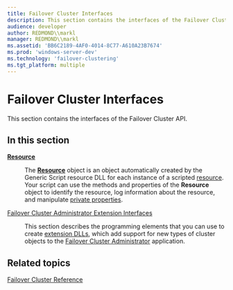```yaml
---
title: Failover Cluster Interfaces
description: This section contains the interfaces of the Failover Cluster API.
audience: developer
author: REDMOND\\markl
manager: REDMOND\\markl
ms.assetid: 'BB6C2189-4AF0-4014-8C77-A610A23B7674'
ms.prod: 'windows-server-dev'
ms.technology: 'failover-clustering'
ms.tgt_platform: multiple
---
```


# Failover Cluster Interfaces

This section contains the interfaces of the Failover Cluster API.

## In this section

<dl> <dt>

[**Resource**](resource-object.md)
</dt> <dd>

The [**Resource**](resource-object.md) object is an object automatically created by the Generic Script resource DLL for each instance of a scripted [resource](resources.md). Your script can use the methods and properties of the **Resource** object to identify the resource, log information about the resource, and manipulate [private properties](private-properties.md).

</dd> <dt>

[Failover Cluster Administrator Extension Interfaces](cluster-administrator-extension-functions.md)
</dt> <dd>

This section describes the programming elements that you can use to create [extension DLLs](cluster-administrator-extension-dlls.md), which add support for new types of cluster objects to the [Failover Cluster Administrator](cluster-administrator.md) application.

</dd> </dl>

## Related topics

<dl> <dt>

[Failover Cluster Reference](failover-cluster-reference.md)
</dt> </dl>

 

 




